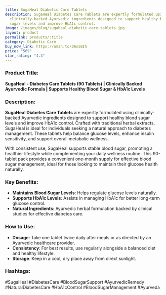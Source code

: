 ```yaml
---
title: SugaHeal Diabetic Care Tablets
description: SugaHeal Diabetes Care Tablets are expertly formulated using
  clinically-backed Ayurvedic ingredients designed to support healthy blood
  sugar levels and improve HbA1c control.
image: /images/blog/sugaheal-diabetic-care-tablets.jpg
layout: product
permalink: products/:title
category: Diabetic Care
buy_now_link: https://amzn.to/3AxsBIh
price: "569"
star_rating: "4.3"
---
```

### Product Title:
**SugaHeal - Diabetes Care Tablets (90 Tablets) | Clinically Backed Ayurvedic Formula | Supports Healthy Blood Sugar & HbA1c Levels**

### Description:
**SugaHeal Diabetes Care Tablets** are expertly formulated using clinically-backed Ayurvedic ingredients designed to support healthy blood sugar levels and improve HbA1c control. Crafted with traditional herbal extracts, SugaHeal is ideal for individuals seeking a natural approach to diabetes management. These tablets help balance glucose levels, enhance insulin sensitivity, and support overall metabolic wellness. 

With consistent use, SugaHeal supports stable blood sugar, promoting a healthier lifestyle while complementing your daily wellness routine. This 90-tablet pack provides a convenient one-month supply for effective blood sugar management, ideal for those looking to maintain their glucose health naturally.

### Key Benefits:
- **Maintains Blood Sugar Levels**: Helps regulate glucose levels naturally.
- **Supports HbA1c Levels**: Assists in managing HbA1c for better long-term glucose control.
- **Natural Ingredients**: Ayurvedic herbal formulation backed by clinical studies for effective diabetes care.

### How to Use:
- **Dosage**: Take one tablet twice daily after meals or as directed by an Ayurvedic healthcare provider.
- **Consistency**: For best results, use regularly alongside a balanced diet and healthy lifestyle.
- **Storage**: Keep in a cool, dry place away from direct sunlight.

### Hashtags:
#SugaHeal #DiabetesCare #BloodSugarSupport #AyurvedicRemedy #NaturalDiabetesCare #HbA1cControl #BloodSugarManagement #Ayurveda
